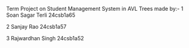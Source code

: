 Term Project on Student Management System in AVL Trees made by:-
1 Soan Sagar Terli 24csb1a65

2 Sanjay Rao 24csb1a57

3 Rajwardhan Singh 24csb1a52
